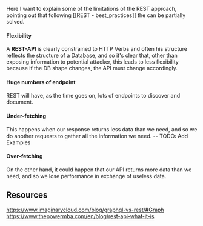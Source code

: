 Here I want to explain some of the limitations of the REST approach, pointing out that following [[REST - best_practices]] the can be partially solved.

#### Flexibility
A **REST-API** is clearly constrained to HTTP Verbs and often his structure reflects the structure of a Database, and so it's clear that, other than exposing information to potential attacker, this leads to less flexibility because if the DB shape changes, the API must change accordingly.

#### Huge numbers of endpoint
REST will have, as the time goes on, lots of endpoints to discover and document.
 
#### Under-fetching
This happens when our response returns less data than we need, and so we do another requests to gather all the information we need.
-- TODO: Add Examples

#### Over-fetching
On the other hand, it could happen that our API returns more data than we need, and so we lose performance in exchange of useless data.


## Resources
https://www.imaginarycloud.com/blog/graphql-vs-rest/#Graph
https://www.thepowermba.com/en/blog/rest-api-what-it-is